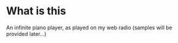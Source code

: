 # What is this
An infinite piano player, as played on my web radio (samples will be provided later...)

